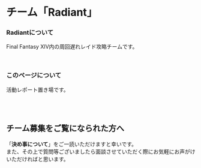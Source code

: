 # チーム「Radiant」

### Radiantについて
Final Fantasy XIV内の周回遅れレイド攻略チームです。

<br>

### このページについて
活動レポート置き場です。

<br>
<br>

## チーム募集をご覧になられた方へ
「**決め事について**」をご一読いただけますと幸いです。<br>
また、その上で質問等ございましたら面談させていただく際にお気軽にお声がけいただければと思います。
